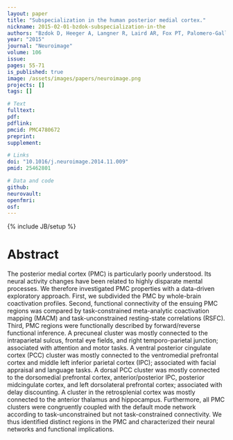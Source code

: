 ```yaml
---
layout: paper
title: "Subspecialization in the human posterior medial cortex."
nickname: 2015-02-01-bzdok-subspecialization-in-the
authors: "Bzdok D, Heeger A, Langner R, Laird AR, Fox PT, Palomero-Gallagher N, Vogt BA, Zilles K, Eickhoff SB"
year: "2015"
journal: "Neuroimage"
volume: 106
issue: 
pages: 55-71
is_published: true
image: /assets/images/papers/neuroimage.png
projects: []
tags: []

# Text
fulltext:
pdf:
pdflink:
pmcid: PMC4780672
preprint:
supplement:

# Links
doi: "10.1016/j.neuroimage.2014.11.009"
pmid: 25462801

# Data and code
github:
neurovault:
openfmri:
osf:
---
```

{% include JB/setup %}

# Abstract

The posterior medial cortex (PMC) is particularly poorly understood. Its neural activity changes have been related to highly disparate mental processes. We therefore investigated PMC properties with a data-driven exploratory approach. First, we subdivided the PMC by whole-brain coactivation profiles. Second, functional connectivity of the ensuing PMC regions was compared by task-constrained meta-analytic coactivation mapping (MACM) and task-unconstrained resting-state correlations (RSFC). Third, PMC regions were functionally described by forward/reverse functional inference. A precuneal cluster was mostly connected to the intraparietal sulcus, frontal eye fields, and right temporo-parietal junction; associated with attention and motor tasks. A ventral posterior cingulate cortex (PCC) cluster was mostly connected to the ventromedial prefrontal cortex and middle left inferior parietal cortex (IPC); associated with facial appraisal and language tasks. A dorsal PCC cluster was mostly connected to the dorsomedial prefrontal cortex, anterior/posterior IPC, posterior midcingulate cortex, and left dorsolateral prefrontal cortex; associated with delay discounting. A cluster in the retrosplenial cortex was mostly connected to the anterior thalamus and hippocampus. Furthermore, all PMC clusters were congruently coupled with the default mode network according to task-unconstrained but not task-constrained connectivity. We thus identified distinct regions in the PMC and characterized their neural networks and functional implications.
